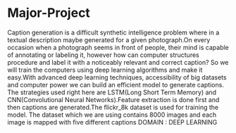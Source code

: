 # Major-Project
Caption generation is a difficult synthetic intelligence problem where  in a textual  description maybe generated for a given photograph.On every occasion  when a photograph seems in front of people, their mind is capable of  annotating or labeling it, however how can computer structures procedure and  label it with a noticeably relevant and correct caption? So we will train the  computers using deep learning algorithms and make it easy.With advanced deep  learning techniques, accessibility of big datasets and computer power we can  build an efficient model to generate captions. 
The strategies used right here are  LSTM(Long Short Term Memory) and CNN(Convolutional Neural  Networks).Feature extraction is done first and then captions are generated.The  flickr_8k dataset is used for training the model. The dataset which we are using  contains 8000 images and each image is mapped with five different captions
DOMAIN :  DEEP LEARNING
